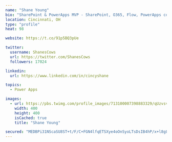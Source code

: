 ```yaml
---
name: "Shane Young"
bio: "SharePoint & PowerApps MVP - SharePoint, O365, Flow, PowerApps consulting? @PowerApps911 | Pure Snark? You found it."
location: Cincinnati, OH
type: "profile"
heat: 98

website: https://t.co/91p5BQ3pUe

twitter:
  username: ShanesCows
  url: https://twitter.com/ShanesCows
  followers: 17024

linkedin:
  url: https://www.linkedin.com/in/cincyshane

topics:
  - Power Apps

images:
  - url: https://pbs.twimg.com/profile_images/713100007398883329/qUzvsvQ3_400x400.jpg
    width: 400
    height: 400
    isCached: true
    title: "Shane Young"

secured: "MEDBPi31NScaSU8ST+t/F/C+FGN4lfqETSXye4oOnSyoLTsDsIB4hP/x+l8gLAsCKZrh7QRBoQGb9WfaiEjExJowPHIZzWtWmNzIJkcMLI/pP9Xxu/jqJ1OLuIvPbKA/EwQ2u+2ACMbtwpmm9zAXwXmoM3oxQ4oRxuQRJ1unuXFA8m2LuUFa01/ZiSupF5gLyxletDTdX4DwjoC7JKTHTVG3myCfw6PLXYnXisCruPEeLdqbPbv0Bwopfv4g5+p8NyfzbPkSDRMBbpxf8LcWE1C1VJKZpZ0+rQof/iR1J3lPtuwpqC8Zs+XdO9ubo+9KofzDEaxg3mG0SXocmhhJ95e95OUuSzPYRwU71B8nZaUdcpDg/Sb36ZBmhBh+Pq37Q2HIPgPn005KF3tP8GnWc6ArU3cJMGb5SATvCbB4pZk=;b/GjDZu4MRf/Byjvcn4J/A=="
---
```


